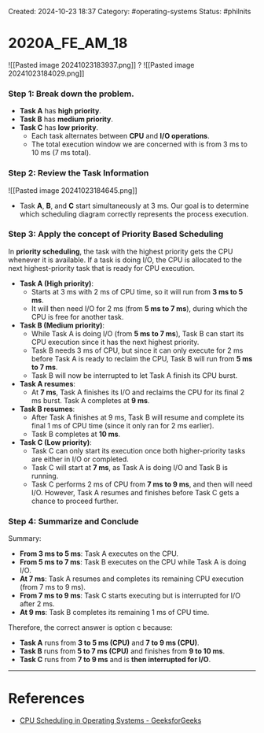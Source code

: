 Created: 2024-10-23 18:37
Category: #operating-systems 
Status: #philnits



# 2020A_FE_AM_18

![[Pasted image 20241023183937.png]]
? 
![[Pasted image 20241023184029.png]]
### Step 1: Break down the problem.

- **Task A** has **high priority**.
- **Task B** has **medium priority**.
- **Task C** has **low priority**.
	- Each task alternates between **CPU** and **I/O operations**.
	- The total execution window we are concerned with is from $3$ ms to $10$ ms ($7$ ms total).

### Step 2: Review the Task Information

![[Pasted image 20241023184645.png]]
- Task **A**, **B**, and **C** start simultaneously at $3$ ms. Our goal is to determine which scheduling diagram correctly represents the process execution.
### Step 3: Apply the concept of Priority Based Scheduling

In **priority scheduling**, the task with the highest priority gets the CPU whenever it is available. If a task is doing I/O, the CPU is allocated to the next highest-priority task that is ready for CPU execution.
- **Task A (High priority)**:
    - Starts at $3$ ms with $2$ ms of CPU time, so it will run from **3 ms to 5 ms**.
    - It will then need I/O for $2$ ms (from **5 ms to 7 ms**), during which the CPU is free for another task.
- **Task B (Medium priority)**:
    - While Task A is doing I/O (from **5 ms to 7 ms**), Task B can start its CPU execution since it has the next highest priority.
    - Task B needs $3$ ms of CPU, but since it can only execute for $2$ ms before Task A is ready to reclaim the CPU, Task B will run from **5 ms to 7 ms**.
    - Task B will now be interrupted to let Task A finish its CPU burst.
- **Task A resumes**:
    - At **7 ms**, Task A finishes its I/O and reclaims the CPU for its final $2$ ms burst. Task A completes at **9 ms**.
- **Task B resumes**:
    - After Task A finishes at $9$ ms, Task B will resume and complete its final $1$ ms of CPU time (since it only ran for 2 ms earlier).
    - Task B completes at **10 ms**.
- **Task C (Low priority)**:
    - Task C can only start its execution once both higher-priority tasks are either in I/O or completed.
    - Task C will start at **7 ms**, as Task A is doing I/O and Task B is running.
    - Task C performs $2$ ms of CPU from **7 ms to 9 ms**, and then will need I/O. However, Task A resumes and finishes before Task C gets a chance to proceed further.

### Step 4: Summarize and Conclude

Summary:
- **From 3 ms to 5 ms**: Task A executes on the CPU.
- **From 5 ms to 7 ms**: Task B executes on the CPU while Task A is doing I/O.
- **At 7 ms**: Task A resumes and completes its remaining CPU execution (from 7 ms to 9 ms).
- **From 7 ms to 9 ms**: Task C starts executing but is interrupted for I/O after 2 ms.
- **At 9 ms**: Task B completes its remaining 1 ms of CPU time.

Therefore, the correct answer is option c because:
- **Task A** runs from **3 to 5 ms (CPU)** and **7 to 9 ms (CPU)**.
- **Task B** runs from **5 to 7 ms (CPU)** and finishes from **9 to 10 ms**.
- **Task C** runs from **7 to 9 ms** and is **then interrupted for I/O**.

---
# References
- [CPU Scheduling in Operating Systems - GeeksforGeeks](https://www.geeksforgeeks.org/cpu-scheduling-in-operating-systems/)